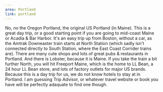 ```yaml
---
area: Portland
link: portland
---
```

No, no the Oregon Portland, the original US Portland (in Maine).  This is a great day trip, or a good starting point if you are going to mid-coast Maine or Acadia & Bar Harbor.  It's an easy trip up from Boston, without a car, as the Amtrak Downeaster train starts at North Station (which sadly isn't connected directly to South Station, where the East Coast Corrider trains are).  There are many cute shops and lots of great pubs & restaurants in Portland.  And there is Lobster, because it is Maine.  If you take the train a bit further North, you will hit Freeport Maine, which is the home to LL Bean, a 24 hour LL Bean store, and lots of factory outlets for major US brands.  Because this is a day trip for us, we do not know hotels to stay at in Portland.  I am guessing Trip Advisor, or whatever travel website or book you have will be perfectly adaquate to find one though.